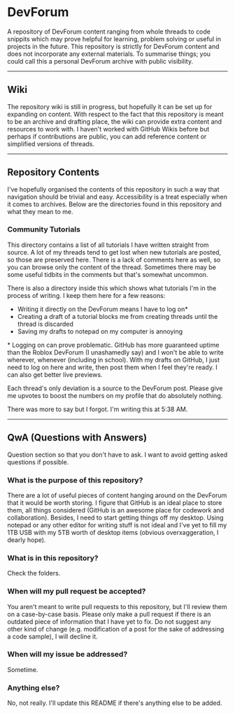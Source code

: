 # DevForum
A repository of DevForum content ranging from whole threads to code snippits which may prove helpful for learning, problem solving or useful in projects in the future. This repository is strictly for DevForum content and does not incorporate any external materials. To summarise things; you could call this a personal DevForum archive with public visibility.

___

## Wiki

The repository wiki is still in progress, but hopefully it can be set up for expanding on content. With respect to the fact that this repository is meant to be an archive and drafting place, the wiki can provide extra content and resources to work with. I haven't worked with GitHub Wikis before but perhaps if contributions are public, you can add reference content or simplified versions of threads.

___

## Repository Contents
I've hopefully organised the contents of this repository in such a way that navigation should be trivial and easy. Accessibility is a treat especially when it comes to archives. Below are the directories found in this repository and what they mean to me.

### Community Tutorials
This directory contains a list of all tutorials I have written straight from source. A lot of my threads tend to get lost when new tutorials are posted, so those are preserved here. There is a lack of comments here as well, so you can browse only the content of the thread. Sometimes there may be some useful tidbits in the comments but that's somewhat uncommon.

There is also a directory inside this which shows what tutorials I'm in the process of writing. I keep them here for a few reasons:
- Writing it directly on the DevForum means I have to log on\*
- Creating a draft of a tutorial blocks me from creating threads until the thread is discarded
- Saving my drafts to notepad on my computer is annoying

\* Logging on can prove problematic. GitHub has more guaranteed uptime than the Roblox DevForum (I unashamedly say) and I won't be able to write wherever, whenever (including in school). With my drafts on GitHub, I just need to log on here and write, then post them when I feel they're ready. I can also get better live previews.

Each thread's only deviation is a source to the DevForum post. Please give me upvotes to boost the numbers on my profile that do absolutely nothing.

There was more to say but I forgot. I'm writing this at 5:38 AM.

___

## QwA (Questions with Answers)
Question section so that you don't have to ask. I want to avoid getting asked questions if possible.

### What is the purpose of this repository?
There are a lot of useful pieces of content hanging around on the DevForum that it would be worth storing. I figure that GitHub is an ideal place to store them, all things considered (GitHub is an awesome place for codework and collaboration). Besides, I need to start getting things off my desktop. Using notepad or any other editor for writing stuff is not ideal and I've yet to fill my 1TB USB with my 5TB worth of desktop items (obvious overxaggeration, I dearly hope).

### What is in this repository?
Check the folders.

### When will my pull request be accepted?
You aren't meant to write pull requests to this repository, but I'll review them on a case-by-case basis. Please only make a pull request if there is an outdated piece of information that I have yet to fix. Do not suggest any other kind of change (e.g. modification of a post for the sake of addressing a code sample), I will decline it.

### When will my issue be addressed?
Sometime.

### Anything else?
No, not really. I'll update this README if there's anything else to be added.
